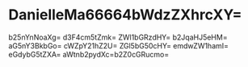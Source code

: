 # DanielleMa66664bWdzZXhrcXY=
b25nYnNoaXg=
d3F4cm5tZmk=
ZWl1bGRzdHY=
b2JqaHJ5eHM=
aG5nY3BkbGo=
cWZpY21hZ2U=
ZGl5bG50cHY=
emdwZW1hamI=
eGdybG5tZXA=
aWtnb2pydXc=b2Z0cGRucmo=
